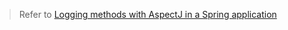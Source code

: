 > Refer to [Logging methods with AspectJ in a Spring application](https://www.naiyerasif.com/post/2020/09/13/logging-methods-with-aspectj-in-a-spring-application/)
